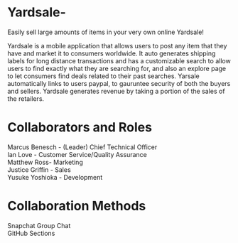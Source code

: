 # Yardsale-
Easily sell large amounts of items in your very own online Yardsale!

Yardsale is a mobile application that allows users to post any item that they have and market it to consumers worldwide. It auto generates shipping labels for long distance transactions and has a customizable search to allow users to find exactly what they are searching for, and also an explore page to let consumers find deals related to their past searches. Yarsale automatically links to users paypal, to gauruntee security of both the buyers and sellers. Yardsale generates revenue by taking a portion of the sales of the retailers. 

# Collaborators and Roles
Marcus Benesch - (Leader) Chief Technical Officer <br />
Ian Love - Customer Service/Quality Assurance  <br />
Matthew Ross- Marketing  <br />
Justice Griffin - Sales  <br />
Yusuke Yoshioka - Development 
# Collaboration Methods
Snapchat Group Chat <br />
GitHub Sections
